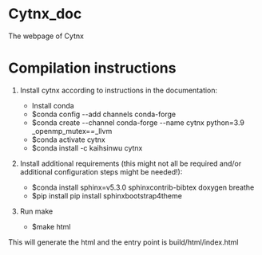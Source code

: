 # Cytnx_doc
The webpage of Cytnx


# Compilation instructions
1. Install cytnx according to instructions in the documentation:  
    - Install conda  
    - $conda config --add channels conda-forge  
    - $conda create --channel conda-forge --name cytnx python=3.9 _openmp_mutex=*=*_llvm  
    - $conda activate cytnx  
    - $conda install -c kaihsinwu cytnx  

2. Install additional requirements (this might not all be required and/or additional configuration steps might be needed!):  
    - $conda install sphinx=v5.3.0 sphinxcontrib-bibtex doxygen breathe  
    - $pip install pip install sphinxbootstrap4theme  

3. Run make  
    - $make html  

This will generate the html and the entry point is build/html/index.html
